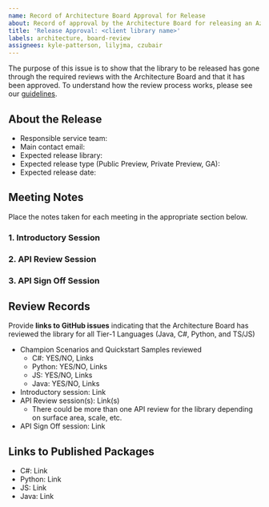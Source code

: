 ```yaml
---
name: Record of Architecture Board Approval for Release
about: Record of approval by the Architecture Board for releasing an Azure client library
title: 'Release Approval: <client library name>'
labels: architecture, board-review
assignees: kyle-patterson, lilyjma, czubair
---
```


The purpose of this issue is to show that the library to be released has gone through the required reviews with the Architecture Board and that it has been approved.
To understand how the review process works, please see our [guidelines](https://azure.github.io/azure-sdk/policies_reviewprocess.html). 

## About the Release

* Responsible service team:
* Main contact email:
* Expected release library: 
* Expected release type (Public Preview, Private Preview, GA): 
* Expected release date:
  
## Meeting Notes
Place the notes taken for each meeting in the appropriate section below.  
### 1. Introductory Session

### 2. API Review Session

### 3. API Sign Off Session


## Review Records

Provide **links to GitHub issues** indicating that the Architecture Board has reviewed the library for all Tier-1 Languages (Java, C#, Python, and TS/JS)

* Champion Scenarios and Quickstart Samples reviewed 
    * C#: YES/NO, Links
    * Python: YES/NO, Links
    * JS: YES/NO, Links
    * Java: YES/NO, Links
* Introductory session: Link 
* API Review session(s): Link(s)
    * There could be more than one API review for the library depending on surface area, scale, etc. 
* API Sign Off session: Link 


## Links to Published Packages
* C#: Link 
* Python: Link
* JS: Link
* Java: Link

